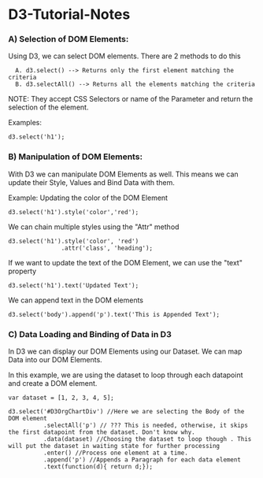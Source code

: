 # D3-Tutorial-Notes

### A) Selection of DOM Elements:

Using D3, we can select DOM elements. There are 2 methods to do this
```
  A. d3.select() --> Returns only the first element matching the criteria
  B. d3.selectAll() --> Returns all the elements matching the criteria
```
  
NOTE: They accept CSS Selectors or name of the Parameter and return the selection of the element.

Examples:
```
d3.select('h1');
```

### B) Manipulation of DOM Elements:

With D3 we can manipulate DOM Elements as well. 
This means we can update their Style, Values and Bind Data with them.

Example: Updating the color of the DOM Element
```
d3.select('h1').style('color','red');
```

We can chain multiple styles using the "Attr" method

```
d3.select('h1').style('color', 'red')
               .attr('class', 'heading');
```

If we want to update the text of the DOM Element, we can use the "text" property

```
d3.select('h1').text('Updated Text');
```

We can append text in the DOM elements

```
d3.select('body').append('p').text('This is Appended Text');
```

### C) Data Loading and Binding of Data in D3

In D3 we can display our DOM Elements using our Dataset. We can map Data into our DOM Elements.

In this example, we are using the dataset to loop through each datapoint and create a DOM element.


```
var dataset = [1, 2, 3, 4, 5];

d3.select('#D3OrgChartDiv') //Here we are selecting the Body of the DOM element
          .selectAll('p') // ??? This is needed, otherwise, it skips the first datapoint from the dataset. Don't know why.
          .data(dataset) //Choosing the dataset to loop though . This will put the dataset in waiting state for further processing
          .enter() //Process one element at a time.
          .append('p') //Appends a Paragraph for each data element
          .text(function(d){ return d;});
```
 

















               
